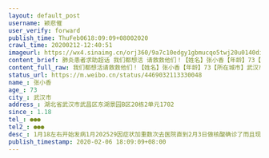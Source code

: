 ```yaml
---
layout: default_post
username: 颖悲催
user_verify: forward
publish_time: ThuFeb0618:09:09+08002020
crawl_time: 20200212-12:40:51
imageurl: https://wx4.sinaimg.cn/orj360/9a7c10edgy1gbmucqo5twj20u0140dii.jpg,https://wx1.sinaimg.cn/orj360/9a7c10edgy1gbmucr1s3oj20qs1bngu0.jpg,https://wx3.sinaimg.cn/orj360/9a7c10edgy1gbmucrkw4dj20u0140q9y.jpg
content_brief: 肺炎患者求助超话 我们都想活 请救救他们！【姓名】张小香【年龄】73【所在城市】武汉市【所在小区、社区】湖北省武汉市武昌区东湖景园B区20栋2单元1702【患病时间】1.18【联系方式】●●●【其他紧急联系人】●●●【病情描述】1月18左右开始发病  1月 20 25 29 因症状加重数次 ...全文
content_full_raw: 我们都想活请救救他们！【姓名】张小香【年龄】73【所在城市】武汉市【所在小区、社区】湖北省武汉市武昌区东湖景园B区20栋2单元1702【患病时间】1.18【联系方式】●●●【其他紧急联系人】●●●【病情描述】1月18左右开始发病1月202529因症状加重数次去医院直到2月3日做核酸确诊了而且现在拖致重症情况越来越严重医院却拒绝收院治疗难求一床位还有在旁照顾的家属有可能也已被感染但现实唯一能做的就是一家人自行隔离在家等！患者还有心脏病冠心病史求好心人救救他！@央视新闻@中国日报@武汉晚报@人民日报@人民网@央视网@央视新闻@丁香医生@新华网@中国新闻网。@热点新闻@中国新闻周刊@24小时新闻@网易新闻客户端@凤凰新闻客户端@新京报动新闻@全球头条新闻事件@央视新闻周刊
status_url: https://m.weibo.cn/status/4469032113330048
name_: 张小香
age_: 73
city_: 武汉市
address_: 湖北省武汉市武昌区东湖景园B区20栋2单元1702
since_: 1.18
tel_: ●●●
tel2_: ●●●
desc_: 1月18左右开始发病1月202529因症状加重数次去医院直到2月3日做核酸确诊了而且现在拖致重症情况越来越严重医院却拒绝收院治疗难求一床位还有在旁照顾的家属有可能也已被感染但现实唯一能做的就是一家人自行隔离在家等！患者还有心脏病冠心病史求好心人救救他！@央视新闻@中国日报@武汉晚报@人民日报@人民网@央视网@央视新闻@丁香医生@新华网@中国新闻网。@热点新闻@中国新闻周刊@24小时新闻@网易新闻客户端@凤凰新闻客户端@新京报动新闻@全球头条新闻事件@央视新闻周刊
publish_timestamp: 2020-02-06 18:09:09+08:00
---
```

